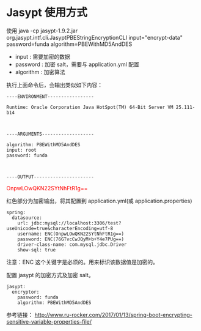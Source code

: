 # Jasypt 使用方式

使用 java -cp jasypt-1.9.2.jar org.jasypt.intf.cli.JasyptPBEStringEncryptionCLI input="encrypt-data" password=funda algorithm=PBEWithMD5AndDES


- input : 需要加密的数据
- password : 加密 salt，需要与 application.yml 配置
- algorithm : 加密算法

执行上面命令后，会输出类似如下内容：
```
----ENVIRONMENT-----------------

Runtime: Oracle Corporation Java HotSpot(TM) 64-Bit Server VM 25.111-b14



----ARGUMENTS-------------------

algorithm: PBEWithMD5AndDES
input: root
password: funda



----OUTPUT----------------------
```

<font color=#ff0000 >OnpwLOwQKN22SYtNhFtR1g==</font>

红色部分为加密输出，将其配置到 application.yml(或 application.properties)

```
spring:
  datasource:
    url: jdbc:mysql://localhost:3306/test?useUnicode=true&characterEncoding=utf-8
    username: ENC(OnpwLOwQKN22SYtNhFtR1g==)
    password: ENC(76GTvcCwJQyM+b+Y4e7PUg==)
    driver-class-name: com.mysql.jdbc.Driver
    show-sql: true
```

注意：ENC 这个关键字是必须的。用来标识该数据值是加密的。

配置 jasypt 的加密方式及加密 salt。

```
jasypt:
  encryptor:
    password: funda
    algorithm: PBEWithMD5AndDES
```

参考链接： http://www.ru-rocker.com/2017/01/13/spring-boot-encrypting-sensitive-variable-properties-file/